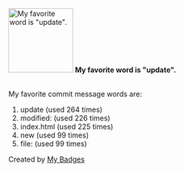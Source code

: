 <img src="https://my-badges.github.io/my-badges/favorite-word.png" alt="My favorite word is &quot;update&quot;." title="My favorite word is &quot;update&quot;." width="128">
<strong>My favorite word is &quot;update&quot;.</strong>
<br><br>

My favorite commit message words are:

1. update (used 264 times)
2. modified: (used 226 times)
3. index.html (used 225 times)
4. new (used 99 times)
5. file: (used 99 times)


Created by <a href="https://github.com/my-badges/my-badges">My Badges</a>